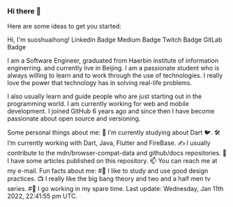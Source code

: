 ### Hi there 👋

Here are some ideas to get you started:

Hi, I'm suoshuaihong! 
Linkedin Badge Medium Badge Twitch Badge GitLab Badge

I am a Software Engineer, graduated from Haerbin institute of information enginerring. and currently live in Beijing. I am a passionate student who is always willing to learn and to work through the use of technologies. I really love the power that technology has in solving real-life problems.

I also usually learn and guide people who are just starting out in the programming world. I am currently working for web and mobile development. I joined GitHub 6 years ago and since then I have become passionate about open source and versioning.

 Some personal things about me:
  🌱 I’m currently studying about Dart 🐦.
 🛠 I’m currently working with Dart, Java, Flutter and FireBase.
 ✍️ I usually contribute to the mdn/browser-compat-data and github/docs repositories.
 📝 I have some articles published on this repository.
📫 You can reach me at my e-mail.
Fun facts about me:
#🎨 I like to study and use good design practices.
📺 I really like the big bang theory and two and a half men tv series.
#🥁 I go working in my spare time.
Last update: Wednesday, Jan 11th 2022, 22:41:55 pm UTC.
